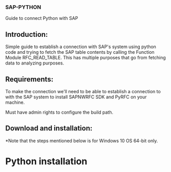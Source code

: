 ### SAP-PYTHON

Guide to connect Python with SAP 

## Introduction:

Simple guide to establish a connection with SAP's system using python code and trying to fetch the SAP table contents by calling the Function Module RFC_READ_TABLE.
This has multiple purposes that go from fetching data to analyzing purposes.

## Requirements:

To make the connection we'll need to be able to establish a connection to with the SAP system to install SAPNWRFC SDK and PyRFC on your machine.

Must have admin rights to configure the build path.

## Download and installation:

*Note that the steps mentioned below is for Windows 10 OS 64-bit only.

# Python installation

